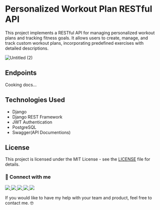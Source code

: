 # Personalized Workout Plan RESTful API

This project implements a RESTful API for managing personalized workout plans and tracking fitness goals. It allows users to create, manage, and track custom workout plans, incorporating predefined exercises with detailed descriptions.

![Untitled (2)](https://github.com/hossainchisty/Personalized-Workout-Planner-APIs/assets/62835101/0ea4f405-5661-4f50-a9e9-ff9f5dce6cd3)

## Endpoints

Cooking docs...

## Technologies Used

- Django
- Django REST Framework
- JWT Authentication
- PostgreSQL
- Swagger(API Documentions)

## License

This project is licensed under the MIT License - see the [LICENSE](LICENSE) file for details.


<!-- Get in touch - Start -->

### 💬 Connect with me

<a class="header-badge" target="_blank" href="https://www.linkedin.com/in/hossainchisty/">
  <img src="https://img.shields.io/badge/style--5eba00.svg?label=LinkedIn&logo=linkedin&style=social">
</a>

<a class="header-badge" target="_blank" href="https://github.com/hossainchisty">
  <img src="https://img.shields.io/badge/style--5eba00.svg?label=Github&logo=Github&style=social">
</a>

<a class="header-badge" target="_blank" href="https://www.instagram.com/hossain.chisty/">
  <img src="https://img.shields.io/badge/style--5eba00.svg?label=Instagram&logo=Instagram&style=social">
</a>

<a class="header-badge" target="_blank" href="https://www.facebook.com/hossain.chisty11">
  <img src="https://img.shields.io/badge/style--5eba00.svg?label=Facebook&logo=Facebook&style=social">
</a>

<a class="header-badge" target="_blank" href="mailto:hossain.chisty11@gmail.com">
  <img src="https://img.shields.io/badge/style--5eba00.svg?label=Gmail&logo=Gmail&style=social">
</a>


If you would like to have my help with your team and product, feel free to contact me. 🤓

<!-- Get in touch - End -->

